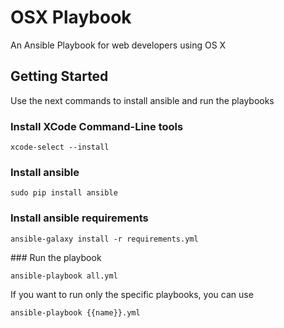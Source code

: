 # OSX Playbook

An Ansible Playbook for web developers using OS X

## Getting Started

Use the next commands to install ansible and run the playbooks

### Install XCode Command-Line tools
 
    xcode-select --install

### Install ansible

    sudo pip install ansible

### Install ansible requirements

    ansible-galaxy install -r requirements.yml

### Run the playbook

    ansible-playbook all.yml

If you want to run only the specific playbooks, you can use

    ansible-playbook {{name}}.yml
